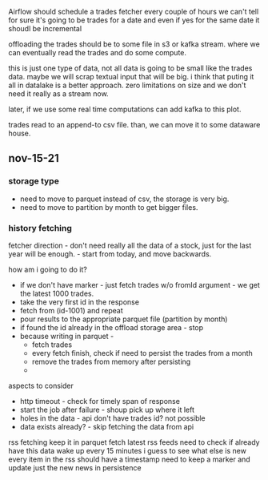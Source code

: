 

Airflow should schedule a trades fetcher every couple of hours
we can't tell for sure it's going to be trades for a date
and even if yes for the same date it shoudl be incremental

offloading the trades should be to some file in s3 or kafka stream.
where we can eventually read the trades and do some compute. 

this is just one type of data, not all data is going to be small like the trades data.
maybe we will scrap textual input that will be big. i think that
puting it all in datalake is a better approach. zero limitations on size and 
we don't need it really as a stream now. 

later, if we use some real time computations can add kafka to this plot. 

trades read to an append-to csv file. than, we can move it to some dataware house.


## nov-15-21

### storage type
- need to move to parquet instead of csv, the storage is very big.
- need to move to partition by month to get bigger files.

### history fetching
fetcher direction - don't need really all the data of a stock, just for the last year will be enough. - start from today, and move backwards.

how am i going to do it?
- if we don't have marker - just fetch trades w/o fromId argument - we get the latest 1000 trades.
- take the very first id in the response
- fetch from (id-1001) and repeat
- pour results to the appropriate parquet file (partition by month)
- if found the id already in the offload storage area - stop
- because writing in parquet - 
    - fetch trades
    - every fetch finish, check if need to persist the trades from a month
    - remove the trades from memory after persisting
    - 

aspects to consider
- http timeout - check for timely span of response
- start the job after failure - shoup pick up where it left
- holes in the data - api don't have trades id? not possible
- data exists already? - skip fetching the data from api


rss fetching
keep it in parquet
fetch latest rss feeds
need to check if already have this data
wake up every 15 minutes i guess to see what else is new
every item in the rss should have a timestamp
need to keep a marker and update just the new news in persistence
